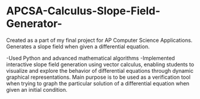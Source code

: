 # APCSA-Calculus-Slope-Field-Generator-
Created as a part of my final project for AP Computer Science Applications. Generates a slope field when given a differential equation. 

-Used Python and advanced mathematical algorithms 
-Implemented interactive slope field generation using vector calculus, enabling students to visualize and explore the behavior of differential equations through dynamic graphical representations. Main purpose is to be used as a verification tool when trying to graph the particular solution of a differential equation when given an initial condition. 

